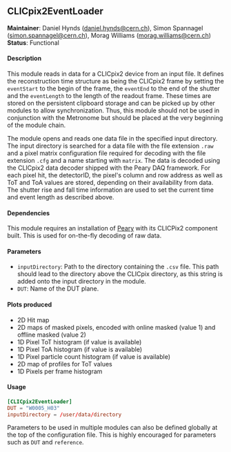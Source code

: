 ## CLICpix2EventLoader
**Maintainer**: Daniel Hynds (<daniel.hynds@cern.ch>), Simon Spannagel (<simon.spannagel@cern.ch>), Morag Williams (<morag.williams@cern.ch>)  
**Status**: Functional

#### Description
This module reads in data for a CLICpix2 device from an input file. It defines the reconstruction time structure as being the CLICpix2 frame by setting the `eventStart` to the begin of the frame, the `eventEnd` to the end of the shutter and the `eventLength` to the length of the readout frame. These times are stored on the persistent clipboard storage and can be picked up by other modules to allow synchronization.
Thus, this module should not be used in conjunction with the Metronome but should be placed at the very beginning of the module chain.

The module opens and reads one data file in the specified input directory.
The input directory is searched for a data file with the file extension `.raw` and a pixel matrix configuration file required for decoding with the file extension `.cfg` and a name starting with `matrix`.
The data is decoded using the CLICpix2 data decoder shipped with the Peary DAQ framework. For each pixel hit, the detectorID, the pixel's column and row address as well as ToT and ToA values are stored, depending on their availability from data. The shutter rise and fall time information are used to set the current time and event length as described above.

#### Dependencies

This module requires an installation of [Peary](https://gitlab.cern.ch/Caribou/peary) with its CLICPix2 component built. This is used for on-the-fly decoding of raw data.

#### Parameters
* `inputDirectory`: Path to the directory containing the `.csv` file. This path should lead to the directory above the CLICpix directory, as this string is added onto the input directory in the module.
* `DUT`: Name of the DUT plane.

#### Plots produced
* 2D Hit map
* 2D maps of masked pixels, encoded with online masked (value 1) and offline masked (value 2)
* 1D Pixel ToT histogram (if value is available)
* 1D Pixel ToA histogram (if value is available)
* 1D Pixel particle count histogram (if value is available)
* 2D map of profiles for ToT values
* 1D Pixels per frame histogram

#### Usage
```toml
[CLICpix2EventLoader]
DUT = "W0005_H03"
inputDirectory = /user/data/directory
```
Parameters to be used in multiple modules can also be defined globally at the top of the configuration file. This is highly encouraged for parameters such as `DUT` and `reference`.
